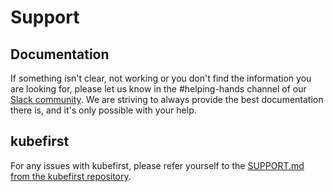# Support

## Documentation

If something isn't clear, not working or you don't find the information you are looking for, please let us know in the #helping-hands channel of our [Slack community](https://kubefirst.io/slack). We are striving to always provide the best documentation there is, and it's only possible with your help.

## kubefirst

For any issues with kubefirst, please refer yourself to the [SUPPORT.md from the kubefirst repository](https://github.com/kubefirst/kubefirst/blob/main/SUPPORT.MD).
